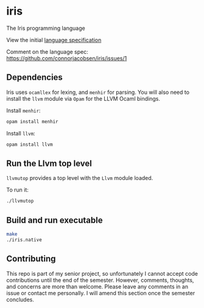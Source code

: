 # iris

The Iris programming language

View the initial [language specification](SPECIFICATION.md)

Comment on the language spec: https://github.com/connorjacobsen/iris/issues/1

## Dependencies

Iris uses `ocamllex` for lexing, and `menhir` for parsing. You will also need to install the `llvm` module via `Opam` for the LLVM Ocaml bindings.

Install `menhir`:

```bash
opam install menhir
```

Install `llvm`:

```bash
opam install llvm
```

## Run the Llvm top level

`llvmutop` provides a top level with the `Llvm` module loaded.

To run it:

```bash
./llvmutop
```

## Build and run executable

```bash
make
./iris.native
```

## Contributing

This repo is part of my senior project, so unfortunately I cannot accept code contributions until the end of the semester. However, comments, thoughts, and concerns are more than welcome. Please leave any comments in an issue or contact me personally. I will amend this section once the semester concludes.

